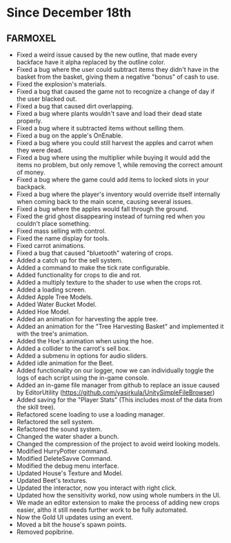 # Since December 18th

## FARMOXEL
+ Fixed a weird issue caused by the new outline, that made every backface have it alpha replaced by the outline color.
+ Fixed a bug where the user could subtract items they didn't have in the basket from the basket, giving them a negative "bonus" of cash to use.
+ Fixed the explosion's materials.
+ Fixed a bug that caused the game not to recognize a change of day if the user blacked out.
+ Fixed a bug that caused dirt overlapping.
+ Fixed a bug where plants wouldn't save and load their dead state properly.
+ Fixed a bug where it subtracted items without selling them.
+ Fixed a bug on the apple's OnEnable.
+ Fixed a bug where you could still harvest the apples and carrot when they were dead.
+ Fixed a bug where using the multiplier while buying it would add the items no problem, but only remove 1, while removing the correct amount of money.
+ Fixed a bug where the game could add items to locked slots in your backpack.
+ Fixed a bug where the player's inventory would override itself internally when coming back to the main scene, causing several issues.
+ Fixed a bug where the apples would fall through the ground.
+ Fixed the grid ghost disappearing instead of turning red when you couldn't place something.
+ Fixed mass selling with control.
+ Fixed the name display for tools.
+ Fixed carrot animations.
+ Fixed a bug that caused "bluetooth" watering of crops.
+ Added a catch up for the sell system.
+ Added a command to make the tick rate configurable.
+ Added functionality for crops to die and rot.
+ Added a multiply texture to the shader to use when the crops rot.
+ Added a loading screen.
+ Added Apple Tree Models.
+ Added Water Bucket Model.
+ Added Hoe Model.
+ Added an animation for harvesting the apple tree.
+ Added an animation for the "Tree Harvesting Basket" and implemented it with the tree's animation.
+ Added the Hoe's animation when using the hoe.
+ Added a collider to the carrot's sell box.
+ Added a submenu in options for audio sliders.
+ Added idle animation for the Beet.
+ Added functionality on our logger, now we can individually toggle the logs of each script using the in-game console.
+ Added an in-game file manager from github to replace an issue caused by EditorUtility (https://github.com/yasirkula/UnitySimpleFileBrowser)
+ Added saving for the "Player Stats" (This includes most of the data from the skill tree).
+ Refactored scene loading to use a loading manager.
+ Refactored the sell system.
+ Refactored the sound system.
+ Changed the water shader a bunch.
+ Changed the compression of the project to avoid weird looking models.
+ Modified HurryPotter command.
+ Modified DeleteSavve Command.
+ Modified the debug menu interface.
+ Updated House's Texture and Model.
+ Updated Beet's textures.
+ Updated the interactor, now you interact with right click.
+ Updated how the sensitivity workd, now using whole numbers in the UI.
+ We made an editor extension to make the process of adding new crops easier, altho it still needs further work to be fully automated.
+ Now the Gold UI updates using an event.
+ Moved a bit the house's spawn points.
+ Removed popibrine.
